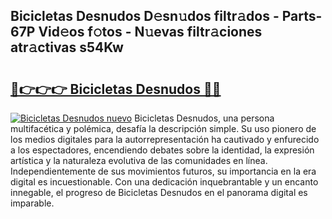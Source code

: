 ## Bicicletas Desnudos D𝚎sn𝚞dos filtr𝚊dos - Parts-67P Vid𝚎os f𝚘tos - N𝚞evas filtr𝚊ciones atr𝚊ctivas s54Kw

# <h2><a href="http://mb6zhy.tromn.icu/?c=Bicicletas+Desnudos">🔗👉👉👉 Bicicletas Desnudos 🔗🔗</a></h2>

[![Bicicletas Desnudos nuevo](https://i.imgur.com/pEAQMta.gif)](http://mb6zhy.tromn.icu/?c=Bicicletas+Desnudos)
Bicicletas Desnudos, una persona multifacética y polémica, desafía la descripción simple. Su uso pionero de los medios digitales para la autorrepresentación ha cautivado y enfurecido a los espectadores, encendiendo debates sobre la identidad, la expresión artística y la naturaleza evolutiva de las comunidades en línea. Independientemente de sus movimientos futuros, su importancia en la era digital es incuestionable. Con una dedicación inquebrantable y un encanto innegable, el progreso de Bicicletas Desnudos en el panorama digital es imparable.
